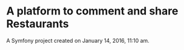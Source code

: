 A platform to comment and share Restaurants
======

A Symfony project created on January 14, 2016, 11:10 am.
